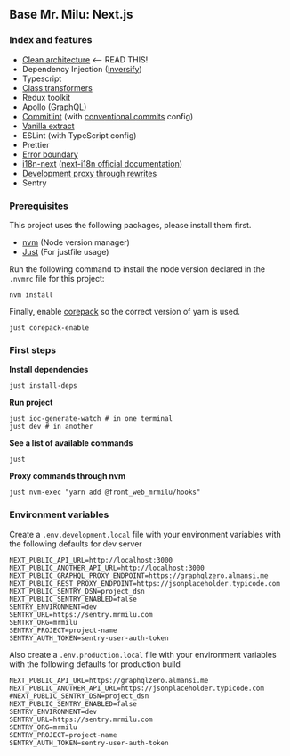 ## Base Mr. Milu: Next.js

### Index and features

- [Clean architecture](https://www.notion.so/mrmilu/Arquitectura-7e45973fc107487294a63bac9f5c3aa4) <-- READ THIS!
- Dependency Injection ([Inversify](https://github.com/inversify/InversifyJS))
- Typescript
- [Class transformers](https://github.com/typestack/class-transformer)
- Redux toolkit
- Apollo (GraphQL)
- [Commitlint](docs/comitlint.md) (with [conventional commits](https://www.conventionalcommits.org/en/v1.0.0/) config)
- [Vanilla extract](https://vanilla-extract.style/)
- ESLint (with TypeScript config)
- Prettier
- [Error boundary](docs/error_boundary.md)
- [i18n-next](docs/i18n_next.md) ([next-i18n official documentation](https://github.com/isaachinman/next-i18next))
- [Development proxy through rewrites](docs/dev_proxy.md)
- Sentry

### Prerequisites

This project uses the following packages, please install them first.

- [nvm](https://github.com/nvm-sh/nvm) (Node version manager)
- [Just](https://just.systems/man/en/chapter_4.html) (For justfile usage)

Run the following command to install the node version declared in the `.nvmrc`
file for this project:

```shell
nvm install
```

Finally, enable [corepack](https://github.com/nodejs/corepack) so the correct
version of yarn is used.

```shell
just corepack-enable
```

### First steps

**Install dependencies**

```shell
just install-deps
```

**Run project**

```shell
just ioc-generate-watch # in one terminal
just dev # in another
```

**See a list of available commands**

```shell
just
```

**Proxy commands through nvm**

```shell
just nvm-exec "yarn add @front_web_mrmilu/hooks"
```

### Environment variables

Create a `.env.development.local` file with your environment variables with the following defaults for dev server

```
NEXT_PUBLIC_API_URL=http://localhost:3000
NEXT_PUBLIC_ANOTHER_API_URL=http://localhost:3000
NEXT_PUBLIC_GRAPHQL_PROXY_ENDPOINT=https://graphqlzero.almansi.me
NEXT_PUBLIC_REST_PROXY_ENDPOINT=https://jsonplaceholder.typicode.com
NEXT_PUBLIC_SENTRY_DSN=project_dsn
NEXT_PUBLIC_SENTRY_ENABLED=false
SENTRY_ENVIRONMENT=dev
SENTRY_URL=https://sentry.mrmilu.com
SENTRY_ORG=mrmilu
SENTRY_PROJECT=project-name
SENTRY_AUTH_TOKEN=sentry-user-auth-token
```

Also create a `.env.production.local` file with your environment variables with the following defaults for production build

```
NEXT_PUBLIC_API_URL=https://graphqlzero.almansi.me
NEXT_PUBLIC_ANOTHER_API_URL=https://jsonplaceholder.typicode.com
#NEXT_PUBLIC_SENTRY_DSN=project_dsn
NEXT_PUBLIC_SENTRY_ENABLED=false
SENTRY_ENVIRONMENT=dev
SENTRY_URL=https://sentry.mrmilu.com
SENTRY_ORG=mrmilu
SENTRY_PROJECT=project-name
SENTRY_AUTH_TOKEN=sentry-user-auth-token
```
